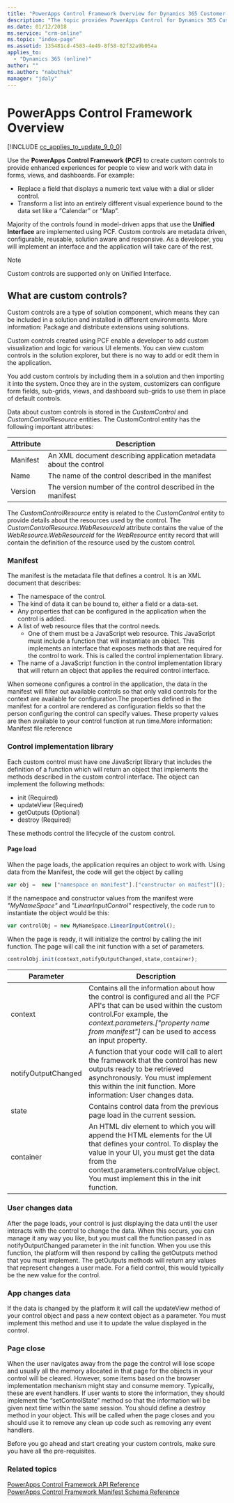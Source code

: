 ```yaml
---
title: "PowerApps Control Framework Overview for Dynamics 365 Customer Engagement | MicrosoftDocs"
description: "The topic provides PowerApps Control for Dynamics 365 Customer Engagement."
ms.date: 01/12/2018
ms.service: "crm-online"
ms.topic: "index-page"
ms.assetid: 135481cd-4583-4e49-8f58-02f32a9b054a
applies_to: 
  - "Dynamics 365 (online)"
author: ""
ms.author: "nabuthuk"
manager: "jdaly"
---
```

# PowerApps Control Framework Overview

[!INCLUDE [cc_applies_to_update_9_0_0](../../includes/cc_applies_to_update_9_0_0.md)]

Use the **PowerApps Control Framework (PCF)** to create custom controls to provide enhanced experiences for people to view and work with data in forms, views, and dashboards. For example: 
-	Replace a field that displays a numeric text value with a dial or slider control. 
- Transform a list into an entirely different visual experience bound to the data set like a “Calendar” or “Map”.

Majority of the controls found in model-driven apps that use the **Unified Interface** are implemented using PCF. Custom controls are metadata driven, configurable, reusable, solution aware and responsive. As a developer, you will implement an interface and the application will take care of the rest.

> [!NOTE] 
> Custom controls are supported only on Unified Interface. 

## What are custom controls?

Custom controls are a type of solution component, which means they can be included in a solution and installed in different environments. More information: Package and distribute extensions using solutions.

Custom controls created using PCF enable a developer to add custom visualization and logic for various UI elements. You can view custom controls in the solution explorer, but there is no way to add or edit them in the application. 

You add custom controls by including them in a solution and then importing it into the system. Once they are in the system, customizers can configure form fields, sub-grids, views, and dashboard sub-grids to use them in place of default controls. 

Data about custom controls is stored in the *CustomControl* and *CustomControlResource* entities. 
The CustomControl entity has the following important attributes:


|Attribute  |	Description|
|---|---|
|Manifest |An XML document describing application metadata about the control|
|Name | The name of the control described in the manifest| 
|Version |	The version number of the control described in the manifest|

The *CustomControlResource* entity is related to the *CustomControl* entity to provide details about the resources used by the control. The *CustomControlResource.WebResourceId* attribute contains the value of the *WebResource.WebResourceId* for the *WebResource* entity record that will contain the definition of the resource used by the custom control.

### Manifest
The manifest is the metadata file that defines a control. It is an XML document that describes:
- The namespace of the control.
- The kind of data it can be bound to, either a field or a data-set.
- Any properties that can be configured in the application when the control is added.
- A list of web resource files that the control needs. 
  - One of them must be a JavaScript web resource. This JavaScript must include a function that will instantiate an object. This implements an interface that exposes methods that are required for the control to work. This is called the control implementation library.
- The name of a JavaScript function in the control implementation library that will return an object that applies the required control interface. 

When someone configures a control in the application, the data in the manifest will filter out available controls so that only valid controls for the context are available for configuration.The properties defined in the manifest for a control are rendered as configuration fields so that the person configuring the control can specify values. These property values are then available to your control function at run time.More information: Manifest file reference

### Control implementation library
Each custom control must have one JavaScript library that includes the definition of a function which will return an object that implements the methods described in the custom control interface. 
The object can implement the following methods:
- init (Required)
- updateView (Required)
- getOutputs (Optional)
- destroy (Required)

These methods control the lifecycle of the custom control. 

#### Page load
When the page loads, the application requires an object to work with. Using data from the Manifest, the code will get the object by calling
```js
var obj =  new ["namespace on manifest"].["constructor on maifest"]();
```
If the namespace and constructor values from the manifest were *"MyNameSpace"* and *"LinearInputControl"* respectively, the code run to instantiate the object would be this:
```js
var controlObj = new MyNameSpace.LinearInputControl();
```
When the page is ready, it will initialize the control by calling the init function. The page will call the init function with a set of parameters.
```js
controlObj.init(context,notifyOutputChanged,state,container);
```
|Parameter|	Description|
|---|---|
|context| Contains all the information about how the control is configured and all the PCF API's that can be used within the custom control.For example, the *context.parameters.["property name from manifest"]* can be used to access an input property.|
|notifyOutputChanged |	A function that your code will call to alert the framework that the control has new outputs ready to be retrieved asynchronously. You must implement this within the init function. More information: User changes data.|
|state|Contains control data from the previous page load in the current session.|
|container|An HTML div element to which you will append the HTML elements for the UI that defines your control. To display the value in your UI, you must get the data from the context.parameters.controlValue object. You must implement this in the init function.|


### User changes data
After the page loads, your control is just displaying the data until the user interacts with the control to change the data. When this occurs, you can manage it any way you like, but you must call the function passed in as notifyOutputChanged parameter in the init function. When you use this function, the platform will then respond by calling the getOutputs method that you must implement. The getOutputs methods will return any values that represent changes a user made. For a field control, this would typically be the new value for the control.

### App changes data
If the data is changed by the platform it will call the updateView method of your control object and pass a new context object as a parameter. You must implement this method and use it to update the value displayed in the control.

### Page close
When the user navigates away from the page the control will lose scope and usually all the memory allocated in that page for the objects in your control will be cleared. However, some items based on the browser implementation mechanism might stay and consume memory. Typically, these are event handlers. If user wants to store the information, they should implement the “setControlState” method so that the information will be given next time within the same session.
You should define a destroy method in your object. This will be called when the page closes and you should use it to remove any clean up code such as removing any event handlers. 

Before you go ahead and start creating your custom controls, make sure you have all the pre-requisites. 



### Related topics

[PowerApps Control Framework API Reference](reference/index.md)<br />
[PowerApps Control Framework Manifest Schema Reference](manifest-schema-reference/index.md)
